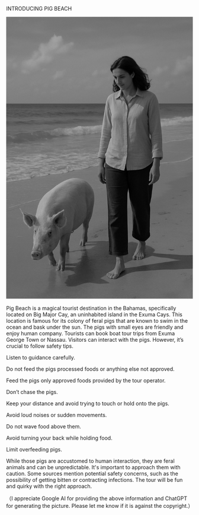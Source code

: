 INTRODUCING PIG BEACH


![INTRODUCING PIG BEACH](https://github.com/ywangnccu/ywang/blob/main/images/PIG_BEACH.jpg)

Pig Beach is a magical tourist destination in the Bahamas, specifically located on Big Major Cay, an uninhabited island in the Exuma Cays. 
This location is famous for its colony of feral pigs that are known to swim in the ocean and bask under the sun. The pigs with small eyes are friendly and enjoy human company. 
Tourists can book boat tour trips from Exuma George Town or Nassau. Visitors can interact with the pigs. However, it’s crucial to follow safety tips.

Listen to guidance carefully.

Do not feed the pigs processed foods or anything else not approved.

Feed the pigs only approved foods provided by the tour operator.

Don’t chase the pigs.

Keep your distance and avoid trying to touch or hold onto the pigs.

Avoid loud noises or sudden movements.

Do not wave food above them.

Avoid turning your back while holding food.

Limit overfeeding pigs.

While those pigs are accustomed to human interaction, they are feral animals and can be unpredictable. It's important to approach them with caution. 
Some sources mention potential safety concerns, such as the possibility of getting bitten or contracting infections. The tour will be fun and quirky with the right approach.

（I appreciate Google AI for providing the above information and ChatGPT for generating the picture. Please let me know if it is against the copyright.）
